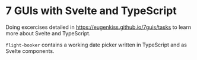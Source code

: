 # 7 GUIs with Svelte and TypeScript

Doing excercises detailed in https://eugenkiss.github.io/7guis/tasks to learn more about Svelte and TypeScript.

`flight-booker` contains a working date picker written in TypeScript and as Svelte components.